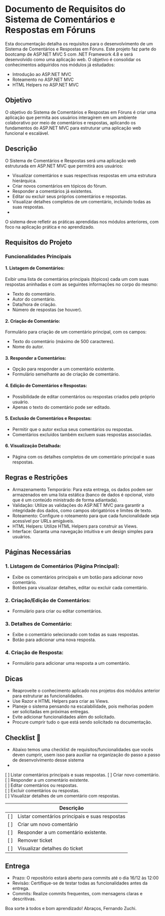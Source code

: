 # Documento de Requisitos do Sistema de Comentários e Respostas em Fóruns
Esta documentação detalha os requisitos para o desenvolvimento de um Sistema de Comentários e Respostas em Fóruns. Este projeto faz parte do bootcamp de ASP.NET MVC 5 com .NET Framework 4.8 e será desenvolvido como uma aplicação web. O objetivo é consolidar os conhecimentos adquiridos nos módulos já estudados:

 - Introdução ao ASP.NET MVC
 - Roteamento no ASP.NET MVC
 - HTML Helpers no ASP.NET MVC

   
## Objetivo
O objetivo do Sistema de Comentários e Respostas em Fóruns é criar uma aplicação que permita aos usuários interagirem em um ambiente colaborativo por meio de comentários e respostas, aplicando os fundamentos do ASP.NET MVC para estruturar uma aplicação web funcional e escalável.

## Descrição
O Sistema de Comentários e Respostas será uma aplicação web estruturada em ASP.NET MVC que permitirá aos usuários:

 - Visualizar comentários e suas respectivas respostas em uma estrutura hierárquica.
 - Criar novos comentários em tópicos do fórum.
 - Responder a comentários já existentes.
 - Editar ou excluir seus próprios comentários e respostas.
 - Visualizar detalhes completos de um comentário, incluindo todas as suas respostas.
 - 
O sistema deve refletir as práticas aprendidas nos módulos anteriores, com foco na aplicação prática e no aprendizado.

## Requisitos do Projeto

### Funcionalidades Principais

#### 1. Listagem de Comentários:

Exibir uma lista de comentários principais (tópicos) cada um com suas respostas aninhadas e com as seguintes informações no corpo do mesmo:

 - Texto do comentário.
 - Autor do comentário.
 - Data/hora de criação.
 - Número de respostas (se houver).
   
#### 2. Criação de Comentário:

Formulário para criação de um comentário principal, com os campos:

 - Texto do comentário (máximo de 500 caracteres).
 - Nome do autor.

#### 3. Responder a Comentários:

 - Opção para responder a um comentário existente.
 - Formulário semelhante ao de criação de comentário.
   
#### 4. Edição de Comentários e Respostas:

 - Possibilidade de editar comentários ou respostas criados pelo próprio usuário.
 - Apenas o texto do comentário pode ser editado.

#### 5. Exclusão de Comentários e Respostas:

 - Permitir que o autor exclua seus comentários ou respostas.
 - Comentários excluídos também excluem suas respostas associadas.
   
#### 6. Visualização Detalhada:

 - Página com os detalhes completos de um comentário principal e suas respostas.
   
## Regras e Restrições

 - Armazenamento Temporário: Para esta entrega, os dados podem ser armazenados em uma lista estática (banco de dados é opcional, visto que é um conteúdo ministrado de forma adiantada).
 - Validação: Utilize as validações do ASP.NET MVC para garantir a integridade dos dados, como campos obrigatórios e limites de texto.
 - Roteamento: Configure o roteamento para que cada funcionalidade seja acessível por URLs amigáveis.
 - HTML Helpers: Utilize HTML Helpers para construir as Views.
 - Interface: Garanta uma navegação intuitiva e um design simples para usuários.
   
## Páginas Necessárias

### 1. Listagem de Comentários (Página Principal):

 - Exibe os comentários principais e um botão para adicionar novo comentário.
 - Botões para visualizar detalhes, editar ou excluir cada comentário.

### 2. Criação/Edição de Comentários:

 - Formulário para criar ou editar comentários.

### 3. Detalhes de Comentário:

 - Exibe o comentário selecionado com todas as suas respostas.
 - Botão para adicionar uma nova resposta.
   
### 4. Criação de Resposta:

 - Formulário para adicionar uma resposta a um comentário.

   
## Dicas
 - Reaproveite o conhecimento aplicado nos projetos dos módulos anterior para estruturar as funcionalidades.
 - Use Razor e HTML Helpers para criar as Views.
 - Planeje o sistema pensando na escalabilidade, pois melhorias podem ser solicitadas em próximas entregas.
 - Evite adicionar funcionalidades além do solicitado.
 - Procure cumprir tudo o que está sendo solicitado na documentação.
   
## Checklist 📝

 - Abaixo temos uma checklist de requisitos/funcionalidades que vocês deven cumprir, usem isso para auxiliar na organização do passo a passo de desenvolvimento desse sistema
 - 
[ ] Listar comentários principais e suas respostas.	
[ ] Criar novo comentário.	
[ ] Responder a um comentário existente.	
[ ] Editar comentários ou respostas.	
[ ] Excluir comentários ou respostas.	
[ ] Visualizar detalhes de um comentário com respostas.

|     | Descrição                  |
| --- | -------------------------- |
| [ ] | Listar comentários principais e suas respostas          |  
| [ ] | Criar um novo comentário |
| [ ] | Responder a um comentário existente.    |    
| [ ] | Remover ticket       | 
| [ ] | Visualizar detalhes do ticket    |   

## Entrega
 - Prazo: O repositório estará aberto para commits até o dia 16/12 às 12:00
 - Revisão: Certifique-se de testar todas as funcionalidades antes da entrega.
 - Commits: Realize commits frequentes, com mensagens claras e descritivas.

Boa sorte à todos e bom aprendizado! Abraços, Fernando Zuchi.
